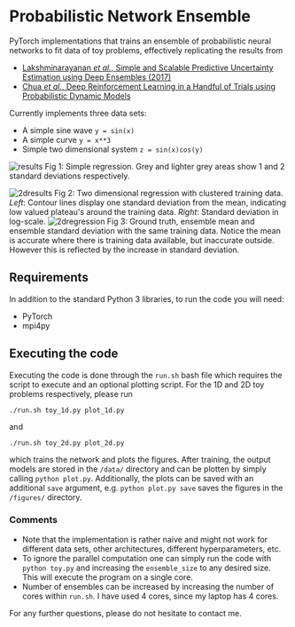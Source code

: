 # Probabilistic Network Ensemble 
PyTorch implementations that trains an ensemble of probabilistic neural networks to fit data of toy problems, effectively replicating the results from
* [Lakshminarayanan _et al._, Simple and Scalable Predictive Uncertainty Estimation using Deep Ensembles (2017)](https://papers.nips.cc/paper/7219-simple-and-scalable-predictive-uncertainty-estimation-using-deep-ensembles.pdf)
* [Chua _et al._, Deep Reinforcement Learning in a Handful of Trials using Probabilistic Dynamic Models](https://arxiv.org/abs/1805.12114)

Currently implements three data sets: 
* A simple sine wave `y = sin(x)`
* A simple curve `y = x**3`
* Simple two dimensional system `z = sin(x)cos(y)`

![results](figures/results.png)
Fig 1: Simple regression. Grey and lighter grey areas show 1 and 2 standard deviations respectively.

![2dresults](figures/2d_std.png)
Fig 2: Two dimensional regression with clustered training data. _Left_: Contour lines display one standard deviation from the mean, indicating low valued plateau's around the training data. _Right_: Standard deviation in log-scale.
![2dregression](figures/2d_regression.png)
Fig 3: Ground truth, ensemble mean and ensemble standard deviation with the same training data. Notice the mean is accurate where there is training data available, but inaccurate outside. However this is reflected by the increase in standard deviation.

## Requirements
In addition to the standard Python 3 libraries, to run the code you will need:
* PyTorch
* mpi4py

## Executing the code
Executing the code is done through the `run.sh` bash file which requires the script to execute and an optional plotting script. For the 1D and 2D toy problems respectively, please run
```
./run.sh toy_1d.py plot_1d.py
```
and
```
./run.sh toy_2d.py plot_2d.py
```
which trains the network and plots the figures. After training, the output models are stored in the `/data/` directory and can be plotten by simply calling `python plot.py`. Additionally, the plots can be saved with an additional `save` argument, e.g. `python plot.py save` saves the figures in the `/figures/` directory.

### Comments
* Note that the implementation is rather naive and might not work for different data sets, other architectures, different hyperparameters, etc.
* To ignore the parallel computation one can simply run the code with `python toy.py` and increasing the `ensemble_size` to any desired size. This will execute the program on a single core.
* Number of ensembles can be increased by increasing the number of cores within `run.sh`. I have used 4 cores, since my laptop has 4 cores.

For any further questions, please do not hesitate to contact me.
